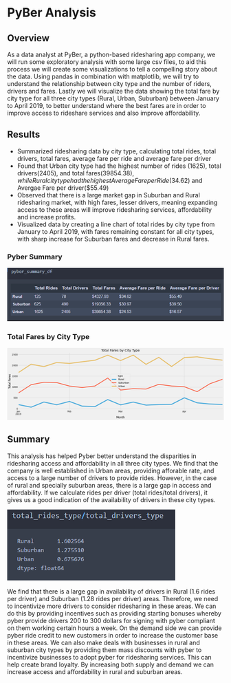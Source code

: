 # PyBer Analysis

## Overview
As a data analyst at PyBer, a python-based ridesharing app company, we will run some exploratory analysis with some large csv files, to aid this process we will create some visualizations to tell a compelling story about the data. Using pandas in combination with matplotlib, we will try to understand the relationship between city type and the number of riders, drivers and fares. Lastly we will visualize the data showing the total fare by city type for all three city types (Rural, Urban, Suburban) between January to April 2019, to better understand where the best fares are in order to improve access to rideshare services and also improve affordability. 

## Results 
* Summarized ridesharing data by city type, calculating total rides, total drivers, total fares, average fare per ride and average fare per driver
* Found that Urban city type had the highest number of rides (1625), total drivers(2405), and total fares($39854.38), while Rural city type had the highest Average Fare per Ride($34.62) and Avergae Fare per driver($55.49)
* Observed that there is a large market gap in Suburban and Rural ridesharing market, with high fares, lesser drivers, meaning expanding access to these areas will improve ridesharing services, affordability and increase profits. 
* Visualized data by creating a line chart of total rides by city type from January to April 2019, with fares remaining constant for all city types, with sharp increase for Suburban fares and decrease in Rural fares. 

### Pyber Summary 
![This is a alt text.](analysis/Pyber_summary_df.PNG)

### Total Fares by City Type 
![This is a alt text.](analysis/Total_Fares_by_City_Type.PNG)

## Summary 
This analysis has helped Pyber better understand the disparities in ridesharing access and affordability in all three city types. We find that the company is well established in Urban areas, providing afforable rate, and access to a large number of drivers to provide rides. However, in the case of rural and specially suburban areas, there is a large gap in access and affordability. If we calculate rides per driver (total rides/total drivers), it gives us a good indication of the availability of drivers in these city types.

![This is a alt text.](analysis/rides_per_driver.PNG)

We find that there is a large gap in availability of drivers in Rural (1.6 rides per driver) and Suburban (1.28 rides per driver) areas. Therefore, we need to incentivize more drivers to consider ridesharing in these areas. We can do this by providing incentives such as providing starting bonuses whereby pyber provide drivers 200 to 300 dollars for signing with pyber compliant on them working certain hours a week. On the demand side we can provide pyber ride credit to new customers in order to increase the customer base in these areas. We can also make deals with businesses in rural and suburban city types by providing them mass discounts with pyber to incentivize businesses to adopt pyber for ridesharing services. This can help create brand loyalty. By increasing both supply and demand we can increase access and affordability in rural and suburban areas.
